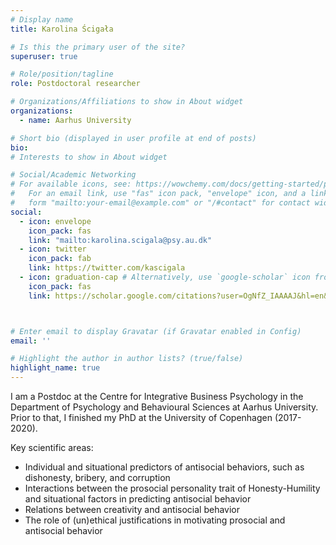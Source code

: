 ```yaml
---
# Display name
title: Karolina Ścigała

# Is this the primary user of the site?
superuser: true

# Role/position/tagline
role: Postdoctoral researcher

# Organizations/Affiliations to show in About widget
organizations:
  - name: Aarhus University

# Short bio (displayed in user profile at end of posts)
bio: 
# Interests to show in About widget

# Social/Academic Networking
# For available icons, see: https://wowchemy.com/docs/getting-started/page-builder/#icons
#   For an email link, use "fas" icon pack, "envelope" icon, and a link in the
#   form "mailto:your-email@example.com" or "/#contact" for contact widget.
social:
  - icon: envelope
    icon_pack: fas
    link: "mailto:karolina.scigala@psy.au.dk"
  - icon: twitter
    icon_pack: fab
    link: https://twitter.com/kascigala
  - icon: graduation-cap # Alternatively, use `google-scholar` icon from `ai` icon pack
    icon_pack: fas
    link: https://scholar.google.com/citations?user=OgNfZ_IAAAAJ&hl=en&oi=ao



# Enter email to display Gravatar (if Gravatar enabled in Config)
email: ''

# Highlight the author in author lists? (true/false)
highlight_name: true
---
```

I am a Postdoc at the Centre for Integrative Business Psychology in the Department of Psychology and Behavioural Sciences at Aarhus University. Prior to that, I finished my PhD at the University of Copenhagen (2017-2020).

Key scientific areas:
- Individual and situational predictors of antisocial behaviors, such as dishonesty,
bribery, and corruption
- Interactions between the prosocial personality trait of Honesty-Humility and
situational factors in predicting antisocial behavior
- Relations between creativity and antisocial behavior
- The role of (un)ethical justifications in motivating prosocial and antisocial behavior

